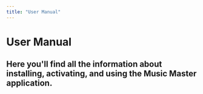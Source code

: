 ```yaml
---
title: "User Manual"
---
```


# User Manual
## Here you'll find all the information about installing, activating, and using the Music Master application.
